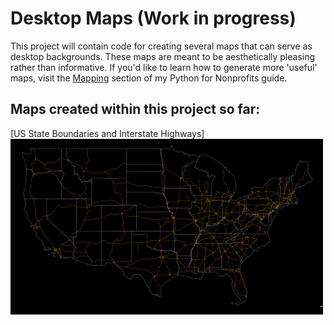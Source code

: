 # Desktop Maps (Work in progress)

This project will contain code for creating several maps that can serve as desktop backgrounds. These maps are meant to be aesthetically pleasing rather than informative. If you'd like to learn how to generate more 'useful' maps, visit the [Mapping](https://github.com/kburchfiel/pfn/tree/main/Mapping) section of my Python for Nonprofits guide.


## Maps created within this project so far:


[US State Boundaries and Interstate Highways]
<img src="https://raw.githubusercontent.com/kburchfiel/desktop_maps/main/maps/states_and_roads.png" width="500"/>
